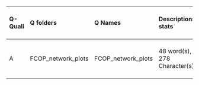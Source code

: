 |Q-Quali |Q folders          |Q Names            |Descriptions stats           |Keywords stats           |Found SW |Meta Info data fields      |
|:-------|:------------------|:------------------|:----------------------------|:------------------------|:--------|:--------------------------|
|A       |FCOP_network_plots |FCOP_network_plots |48 word(s), 278 Character(s) |9: 7 (standard), 2 (new) |r        |q, p, a, d, k, df, e, o, s |
